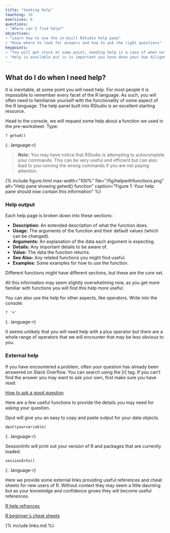 ```yaml
---
title: "Seeking help"
teaching: 10
exercises: 0
questions:
- "Where can I find help?"
objectives:
- "Learn how to use the in-built RStudio help pane"
- "Know where to look for answers and how to ask the right questions"
keypoints:
- "You will get stuck at some point, needing help is a case of when not if."
- "Help is available put is is important you have done your due diligence and are asking in the correct places in the correct format."
---
```


## What do I do when I need help?

It is inevitable, at some point you will need help. For most people it is impossible to remember every facet of the R language. As such, you will often need to familiarise yourself with the functionality of some aspect of the R language. The help panel built into RStudio is an excellent starting resource.  

Head to the console, we will request some help about a function we used in the pre-worksheet. Type:

```
? getwd()
```
{: .language-r}

>***Note:*** You may have notice that RStudio is attempting to autocomplete your commands.
> This can be very useful and efficient but can also lead to you running the wrong commands if you are not paying attention.  

{% include figure.html max-width="100%" file="/fig/helpwithfunctions.png" 
alt="Help pane showing getwd() function" caption="Figure 1: Your help pane should now contain this information" %}
  
### Help output

Each help page is broken down into these sections:  
* **Description:** An extended description of what the function does.
* **Usage:** The arguments of the function and their default values (which can be changed).
* **Arguments:** An explanation of the data each argument is expecting.
* **Details:** Any important details to be aware of.
* **Value:** The data the function returns.
* **See Also:** Any related functions you might find useful.
* **Examples:** Some examples for how to use the function.  

Different functions might have different sections, but these are the core set.  

All this information may seem slightly overwhelming now, as you get more familiar with functions you will find this help more useful.

You can also use the help for other aspects, like operators. Write into the console:

```
? '+'
```
{: .language-r}

It seems unlikely that you will need help with a plus operator but there are a whole range of operators that we will encounter that may be less obvious to you.

### External help

If you have encountered a problem, often your question has already been answered on Stack Overflow. You can search using the [r] tag. If you can’t find the answer you may want to ask your own, first make sure you have read:

[How to ask a good question](https://www.stackoverflow.com/help/how-to-ask)

Here are a few useful functions to provide the details you may need for asking your question.  

Dput will give you an easy to copy and paste output for your data objects.
```
dput(yourvariable)
```
{: .language-r}

SessionInfo will print out your version of R and packages that are currently loaded. 
```
sessionInfo() 
```
{: .language-r}


Here we provide some external links providing useful references and cheat sheets for new users of R. Without context they may seem a little daunting but as your knowledge and confidence grows they will become useful references.

[R help refrences](https://www.statmethods.net/)  

[R beginner's cheat sheets](https://www.datacamp.com/cheat-sheet/getting-started-r)


{% include links.md %}
